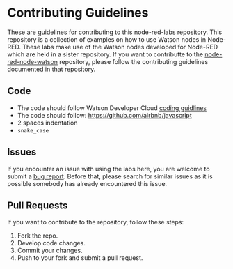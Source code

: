 # Contributing Guidelines

These are guidelines for contributing to this node-red-labs repository. This repository is a collection of examples
on how to use Watson nodes in Node-RED. These labs make use of the Watson nodes developed for Node-RED which are held in
a sister repository. If you want to contributte to
the [node-red-node-watson](https://github.com/watson-developer-cloud/node-red-node-watson)
repository, please follow the contributing guidelines documented in that repository.  

## Code

* The code should follow Watson Developer Cloud [coding guidlines](https://github.com/watson-developer-cloud/api-guidelines)
* The code should follow: https://github.com/airbnb/javascript
* 2 spaces indentation
* `snake_case`

## Issues

If you encounter an issue with using the labs here, you are welcome to submit
a [bug report](https://github.com/watson_developer_cloud/node-red-labs/issues).
Before that, please search for similar issues as it is possible somebody has already encountered this issue.

## Pull Requests

If you want to contribute to the repository, follow these steps:

1. Fork the repo.
2. Develop code changes.
5. Commit your changes.
6. Push to your fork and submit a pull request.
